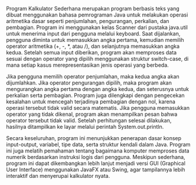 Program Kalkulator Sederhana merupakan program berbasis teks yang dibuat menggunakan bahasa pemrograman Java untuk melakukan operasi aritmetika dasar seperti penjumlahan, pengurangan, perkalian, dan pembagian. Program ini menggunakan kelas Scanner dari pustaka java.util untuk menerima input dari pengguna melalui keyboard. Saat dijalankan, pengguna diminta untuk memasukkan angka pertama, kemudian memilih operator aritmetika (+, -, *, atau /), dan selanjutnya memasukkan angka kedua. Setelah semua input diberikan, program akan memproses data sesuai dengan operator yang dipilih menggunakan struktur switch-case, di mana setiap kasus merepresentasikan jenis operasi yang berbeda.

Jika pengguna memilih operator penjumlahan, maka kedua angka akan dijumlahkan. Jika operator pengurangan dipilih, maka program akan mengurangkan angka pertama dengan angka kedua, dan seterusnya untuk perkalian serta pembagian. Program juga dilengkapi dengan pengecekan kesalahan untuk mencegah terjadinya pembagian dengan nol, karena operasi tersebut tidak valid secara matematis. Jika pengguna memasukkan operator yang tidak dikenal, program akan menampilkan pesan bahwa operator tersebut tidak valid. Setelah perhitungan selesai dilakukan, hasilnya ditampilkan ke layar melalui perintah System.out.println.

Secara keseluruhan, program ini menunjukkan penerapan dasar konsep input-output, variabel, tipe data, serta struktur kendali dalam Java. Program ini juga melatih pemahaman tentang bagaimana komputer memproses data numerik berdasarkan instruksi logis dari pengguna. Meskipun sederhana, program ini dapat dikembangkan lebih lanjut menjadi versi GUI (Graphical User Interface) menggunakan JavaFX atau Swing, agar tampilannya lebih interaktif dan menyerupai kalkulator nyata.